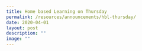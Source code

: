 ```yaml
---
title: Home based Learning on Thursday
permalink: /resources/announcements/hbl-thursday/
date: 2020-04-01
layout: post
description: ""
image: ""
---
```

